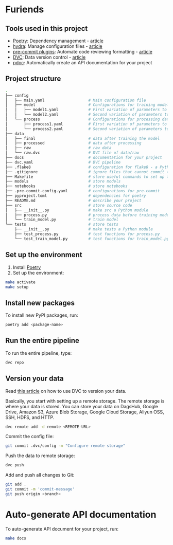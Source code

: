 # Furiends

## Tools used in this project
* [Poetry](https://towardsdatascience.com/how-to-effortlessly-publish-your-python-package-to-pypi-using-poetry-44b305362f9f): Dependency management - [article](https://towardsdatascience.com/how-to-effortlessly-publish-your-python-package-to-pypi-using-poetry-44b305362f9f)
* [hydra](https://hydra.cc/): Manage configuration files - [article](https://towardsdatascience.com/introduction-to-hydra-cc-a-powerful-framework-to-configure-your-data-science-projects-ed65713a53c6)
* [pre-commit plugins](https://pre-commit.com/): Automate code reviewing formatting  - [article](https://towardsdatascience.com/4-pre-commit-plugins-to-automate-code-reviewing-and-formatting-in-python-c80c6d2e9f5?sk=2388804fb174d667ee5b680be22b8b1f)
* [DVC](https://dvc.org/): Data version control - [article](https://towardsdatascience.com/introduction-to-dvc-data-version-control-tool-for-machine-learning-projects-7cb49c229fe0)
* [pdoc](https://github.com/pdoc3/pdoc): Automatically create an API documentation for your project

## Project structure
```bash
.
├── config                      
│   ├── main.yaml                   # Main configuration file
│   ├── model                       # Configurations for training model
│   │   ├── model1.yaml             # First variation of parameters to train model
│   │   └── model2.yaml             # Second variation of parameters to train model
│   └── process                     # Configurations for processing data
│       ├── process1.yaml           # First variation of parameters to process data
│       └── process2.yaml           # Second variation of parameters to process data
├── data            
│   ├── final                       # data after training the model
│   ├── processed                   # data after processing
│   ├── raw                         # raw data
│   └── raw.dvc                     # DVC file of data/raw
├── docs                            # documentation for your project
├── dvc.yaml                        # DVC pipeline
├── .flake8                         # configuration for flake8 - a Python formatter tool
├── .gitignore                      # ignore files that cannot commit to Git
├── Makefile                        # store useful commands to set up the environment
├── models                          # store models
├── notebooks                       # store notebooks
├── .pre-commit-config.yaml         # configurations for pre-commit
├── pyproject.toml                  # dependencies for poetry
├── README.md                       # describe your project
├── src                             # store source code
│   ├── __init__.py                 # make src a Python module 
│   ├── process.py                  # process data before training model
│   └── train_model.py              # train model
└── tests                           # store tests
    ├── __init__.py                 # make tests a Python module 
    ├── test_process.py             # test functions for process.py
    └── test_train_model.py         # test functions for train_model.py
```

## Set up the environment
1. Install [Poetry](https://python-poetry.org/docs/#installation)
2. Set up the environment:
```bash
make activate
make setup
```

## Install new packages
To install new PyPI packages, run:
```bash
poetry add <package-name>
```

## Run the entire pipeline
To run the entire pipeline, type:
```bash
dvc repo
```

## Version your data
Read [this article](https://towardsdatascience.com/introduction-to-dvc-data-version-control-tool-for-machine-learning-projects-7cb49c229fe0) on how to use DVC to version your data.

Basically, you start with setting up a remote storage. The remote storage is where your data is stored. You can store your data on DagsHub, Google Drive, Amazon S3, Azure Blob Storage, Google Cloud Storage, Aliyun OSS, SSH, HDFS, and HTTP.

```bash
dvc remote add -d remote <REMOTE-URL>
```

Commit the config file:
```bash
git commit .dvc/config -m "Configure remote storage"
```

Push the data to remote storage:
```bash
dvc push 
```

Add and push all changes to Git:
```bash
git add .
git commit -m 'commit-message'
git push origin <branch>
```

# Auto-generate API documentation

To auto-generate API document for your project, run:

```bash
make docs
```
